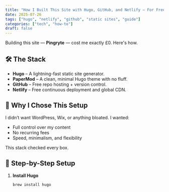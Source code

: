 ```yaml
---
title: "How I Built This Site with Hugo, GitHub, and Netlify — For Free"
date: 2025-07-26
tags: ["hugo", "netlify", "github", "static sites", "guide"]
categories: ["tech", "how-to"]
draft: false
---
```


Building this site — **Pingryte** — cost me exactly £0. Here's how.

## 🛠️ The Stack

- **Hugo** – A lightning-fast static site generator.
- **PaperMod** – A clean, minimal Hugo theme with no fluff.
- **GitHub** – Free repo hosting + version control.
- **Netlify** – Free continuous deployment and global CDN.

## 🚀 Why I Chose This Setup

I didn’t want WordPress, Wix, or anything bloated. I wanted:
- Full control over my content
- No recurring fees
- Speed, minimalism, and flexibility

This stack checked every box.

## 🔧 Step-by-Step Setup

1. **Install Hugo**
   ```bash
   brew install hugo

